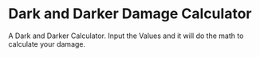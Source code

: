 # Dark and Darker Damage Calculator
 
A Dark and Darker Calculator. Input the Values and it will do the math to calculate your damage.
